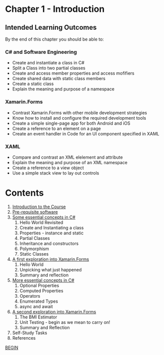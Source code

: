 # Chapter 1 - Introduction

## Intended Learning Outcomes
By the end of this chapter you should be able to:

### C# and Software Engineering
- Create and instantiate a class in C#
- Split a Class into two partial classes
- Create and access member properties and access mofifiers
- Create shared data with static class members
- Create a static class
- Explain the meaning and purpose of a namespace

### Xamarin.Forms

- Contrast Xamarin.Forms with other mobile development strategies
- Know how to install and configure the required development tools
- Create a simple single-page app for both Android and iOS
- Create a reference to an element on a page
- Create an event handler in Code for an UI component specified in XAML

### XAML
- Compare and contrast an XML elelement and attribute
- Explain the meaning and purpose of an XML namespace
- Create a reference to a view object
- Use a simple stack view to lay out controls

# Contents

1. [Introduction to the Course](Introduction_to_the_Course.md)
1. [Pre-requisite software](Pre-requisite-software.md)
1. [Some essential concepts in C#](essential-csharp-1.md)
   1. Hello World Revisited
   1. Create and Instantiating a class
   1. Properties - instance and static
   1. Partial Classes
   1. Inheritance and constructors
   1. Polymorphism
   1. Static Classes
1. [A first exploration into Xamarin.Forms](first-exploration.md)
   1. Hello World
   1. Unpicking what just happened
   1. Summary and reflection
1. [More essential concepts in C#](essential-csharp-2.md)
   1. Optional Properties
   1. Computed Properties
   1. Operators
   1. Enumerated Types
   1. async and await
1. [A second exploration into Xamarin.Forms](second-exploration.md)
   1. The BMI Estimator
   1. Unit Testing - begin as we mean to carry on!
   1. Summary and Reflection  
1. Self-Study Tasks
1. References

[BEGIN](Introduction_to_the_Course.md)

 
 

